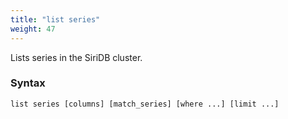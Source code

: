 ```yaml
---
title: "list series"
weight: 47
---
```


Lists series in the SiriDB cluster.

### Syntax

    list series [columns] [match_series] [where ...] [limit ...]
